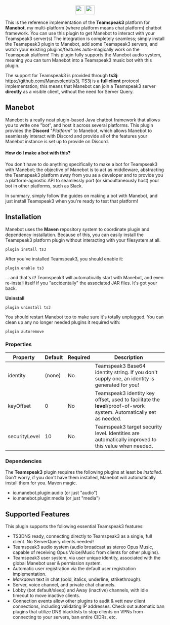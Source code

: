<p align="center">
  <br/>
  <a href="https://discord.gg/qJPzQX3"><img height="28" src="https://img.shields.io/discord/563010101254815776.svg?label=Discord&logo=discord&style=for-the-badge"></a> <img height="28" src="https://img.shields.io/github/issues/manebot/discord.svg?style=for-the-badge">
</p>

This is the reference implementation of the **Teamspeak3** platform for **Manebot**, my multi-platform (where platform means chat platform) chatbot framework. You can use this plugin to get Manebot to interact with your Teamspeak3 server(s) The integration is completely seamless; simply install the Teamspeak3 plugin to Manebot, add some Teamspeak3 servers, and watch your existing plugins/features auto-magically work on the Teamspeak platform!  This plugin fully supports the Manebot audio system, meaning you can turn Manebot into a Teamspeak3 music bot with this plugin.

The support for Teamspeak3 is provided through **ts3j**: https://github.com/Manevolent/ts3j.  TS3j is a **full client** protocol implementation; this means that Manebot can join a Teamspeak3 server **directly** as a visible client, without the need for Server Query.

## Manebot

Manebot is a really neat plugin-based Java chatbot framework that allows you to write one "bot", and host it across several platforms. This plugin provides the **Discord** "*Platform*" to Manebot, which allows Manebot to seamlessly interact with Discord and provide all of the features your Manebot instance is set up to provide on Discord.

#### How do I make a bot with this?

You don't have to do anything specifically to make a bot for Teampseak3 with Manebot; the objective of Manebot is to act as middleware, abstracting the Teamspeak3 platform away from you as a developer and to provide you a platform-agnostic API to seamlessly port (or simoultaneously host) your bot in other platforms, such as Slack.

In summary, simply follow the guides on making a bot with Manebot, and just install Teamspeak3 when you're ready to test that platform!

## Installation

Manebot uses the **Maven** repository system to coordinate plugin and dependency installation. Because of this, you can easily install the Teamspeak3 platform plugin without interacting with your filesystem at all.

```
plugin install ts3
```

After you've installed Teamspeak3, you should enable it:

```
plugin enable ts3
```

... and that's it! Teamspeak3 will automatically start with Manebot, and even re-install itself if you "accidentally" the associated JAR files. It's got your back.

**Uninstall**

```
plugin uninstall ts3
```

You should restart Manebot too to make sure it's totally unplugged. You can clean up any no longer needed plugins it required with:

```
plugin autoremove
```

### Properties

| Property          	| Default 	| Required 	| Description                                                                                                                                                                                                                                        	|
|-------------------	|---------	|----------	|----------------------------------------------------------------------------------------------------------------------------------------------------------------------------------------------------------------------------------------------------	|
| identity           	| (none)  	| No      	| Teamspeak3 Base64 identity string.  If you don't supply one, an identity is generated for you!                                                                                                                  	|
| keyOffset          	| 0       	| No       	| Teamspeak3 identity key offset, used to facilitate the **level**/proof-of-work system.  Automatically set as needed.                                                                      	|
| securityLevel      	| 10       	| No       	| Teamspeak3 target security level.  Identities are automatically improved to this value when needed.         	|

### Dependencies

The **Teamspeak3** plugin requires the following plugins at least be *installed*. Don't worry, if you don't have them installed, Manebot will automatically install them for you.  Maven magic.

* io.manebot.plugin:audio (or just "audio")
* io.manebot.plugin:media (or just "media")

## Supported Features

This plugin supports the following essential Teamspeak3 features:

* TS3DNS ready, connecting directly to Teamspeak3 as a single, full client.  No ServerQuery clients needed!
* Teamspeak3 audio system (audio broadcast as stereo Opus Music, capable of receiving Opus Voice/Music from clients for other plugins).
* Teamspeak3 user system, via user unique identity, associated with the global Manebot user & permission system.
* Automatic user registration via the default user registration implementation.
* *Markdown* text in chat (bold, italics, underline, strikethrough).
* Server, voice channel, and private chat channels.
* Lobby (bot default/sleep) and Away (inactive) channels, with idle timeout to move inactive clients.
* Connection events allow other plugins to audit & vett new client connections, including validating IP addresses.  Check out automatic ban plugins that utilize DNS blacklists to stop clients on VPNs from connecting to your servers, ban entire CIDRs, etc.
